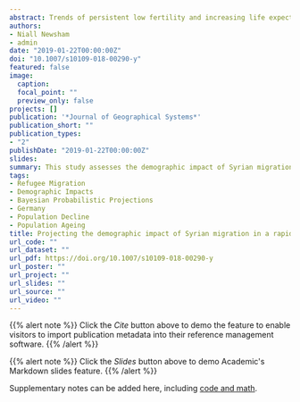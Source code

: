 ```yaml
---
abstract: Trends of persistent low fertility and increasing life expectancy have set Germany to undergo rapid population ageing and decline. In the context of the Syrian refugee crisis, immigration has been considered as a key mechanism to combat these demographic outlooks. This study assesses the demographic impact of Syrian migration into Germany. Deterministic and Bayesian probabilistic projection methods are used to determine the contribution of Syrian migrants to aggregate total fertility rate and the likelihood of subsequent population growth. Findings reveal that Syrian migration is projected to increase German period total fertility but not by the required levels to prevent depopulation. Whilst Syrian migration into Germany has been substantial over the past few years, fertile female cohorts are largely underrepresented in the migrant population and so only a moderate net-effect of Syrian migrants on German fertility is forecasted. A solution to Germany’ population decline may thus not be offered through Syrian migration, with depopulation projected to be a likely scenario.
authors:
- Niall Newsham
- admin
date: "2019-01-22T00:00:00Z"
doi: "10.1007/s10109-018-00290-y"
featured: false
image:
  caption: 
  focal_point: ""
  preview_only: false
projects: []
publication: '*Journal of Geographical Systems*'
publication_short: ""
publication_types:
- "2"
publishDate: "2019-01-22T00:00:00Z"
slides: 
summary: This study assesses the demographic impact of Syrian migration into Germany.
tags:
- Refugee Migration
- Demographic Impacts
- Bayesian Probabilistic Projections
- Germany
- Population Decline
- Population Ageing
title: Projecting the demographic impact of Syrian migration in a rapidly ageing society, Germany
url_code: ""
url_dataset: ""
url_pdf: https://doi.org/10.1007/s10109-018-00290-y
url_poster: ""
url_project: ""
url_slides: ""
url_source: ""
url_video: ""
---
```


{{% alert note %}}
Click the *Cite* button above to demo the feature to enable visitors to import publication metadata into their reference management software.
{{% /alert %}}

{{% alert note %}}
Click the *Slides* button above to demo Academic's Markdown slides feature.
{{% /alert %}}

Supplementary notes can be added here, including [code and math](https://sourcethemes.com/academic/docs/writing-markdown-latex/).
